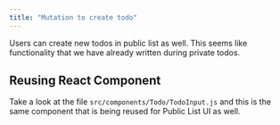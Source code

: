 ```yaml
---
title: "Mutation to create todo"
---
```


Users can create new todos in public list as well. This seems like functionality that we have already written during private todos.

Reusing React Component
-----------------------
Take a look at the file `src/components/Todo/TodoInput.js` and this is the same component that is being reused for Public List UI as well.